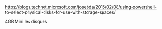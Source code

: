 <https://blogs.technet.microsoft.com/josebda/2015/02/08/using-powershell-to-select-physical-disks-for-use-with-storage-spaces/> 
 
4GB Mini les disques 
